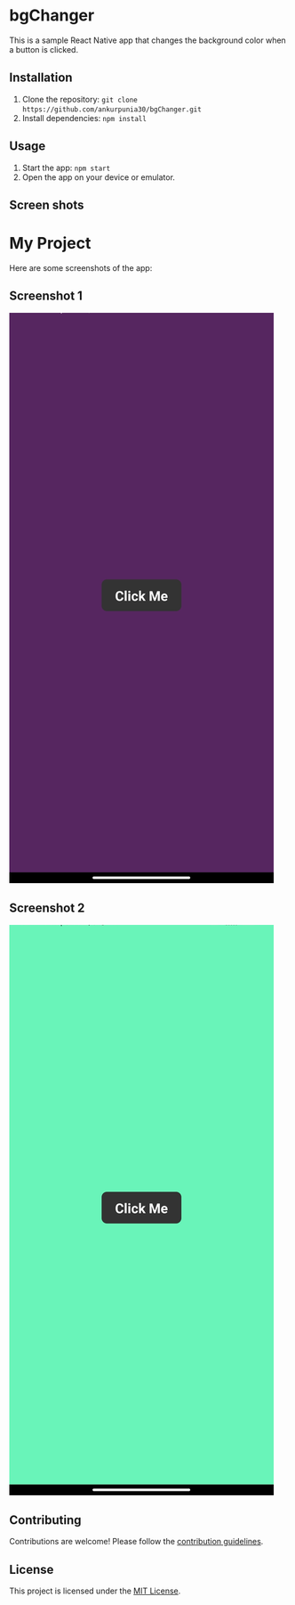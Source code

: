 # bgChanger

This is a sample React Native app that changes the background color when a button is clicked.

## Installation

1. Clone the repository: `git clone https://github.com/ankurpunia30/bgChanger.git`
2. Install dependencies: `npm install`

## Usage

1. Start the app: `npm start`
2. Open the app on your device or emulator.

## Screen shots
# My Project

Here are some screenshots of the app:

## Screenshot 1
![Screenshot 1](screenshots/Screenshot_2024-05-21-12-19-29-423-edit_com.bgchanger.jpg)

## Screenshot 2
![Screenshot 2](screenshots/Screenshot_2024-05-21-12-19-42-927-edit_com.bgchanger.jpg)

## Contributing

Contributions are welcome! Please follow the [contribution guidelines](CONTRIBUTING.md).

## License

This project is licensed under the [MIT License](LICENSE).
